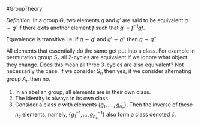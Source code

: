 #GroupTheory 

*Definition*: In a group $G$, two elements $g$ and $g'$ are said to be equivalent $g\sim g'$ if there exits another element $f$ such that $g' = f^{-1}gf$. 

Equvalence is transitive i.e. if $g\sim g'$ and $g'\sim g''$ then $g\sim g''$. 

All elements that essentially do the same get put into a class. For example in permutation group $S_n$ all 2-cycles are equivalent if we ignore what object they change. Does this mean all three 3-cycles are also equivalent? Not necessarily the case. If we consider $S_n$ then yes, if we consider alternating group $A_n$ then no.

1. In an abelian group, all elements are in their own class. 
2. The identity is always in its own class
3. Consider a class $c$ with elements $\{g_1,....,g_{n_c}\}$. Then the inverse of these $n_c$ elements, namely, $\{g_1^{-1},...,g_{n_c}^{-1}\}$ also form a class denoted $\bar{c}$.


